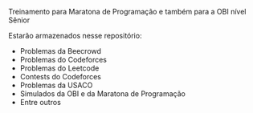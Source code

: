 Treinamento para Maratona de Programação e também para a OBI nível Sênior

Estarão armazenados nesse repositório:
- Problemas da Beecrowd
- Problemas do Codeforces
- Problemas do Leetcode
- Contests do Codeforces
- Problemas da USACO
- Simulados da OBI e da Maratona de Programação
- Entre outros